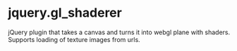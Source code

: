 jquery.gl_shaderer
==================

jQuery plugin that takes a canvas and turns it into webgl plane with shaders. Supports loading of texture images from urls.